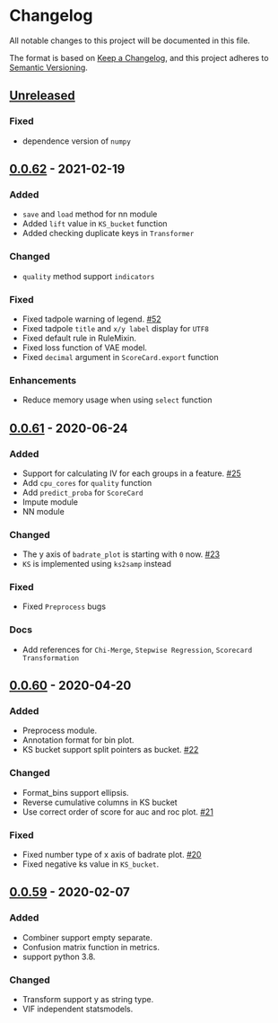 # Changelog

All notable changes to this project will be documented in this file.

The format is based on [Keep a Changelog](https://keepachangelog.com/en/1.0.0/),
and this project adheres to [Semantic Versioning](https://semver.org/spec/v2.0.0.html).

## [Unreleased]

### Fixed

- dependence version of `numpy`

## [0.0.62] - 2021-02-19

### Added

- `save` and `load` method for nn module
- Added `lift` value in `KS_bucket` function
- Added checking duplicate keys in `Transformer`

### Changed

- `quality` method support `indicators`

### Fixed

- Fixed tadpole warning of legend. [#52](https://github.com/amphibian-dev/toad/issues/52)
- Fixed tadpole `title` and `x/y label` display for `UTF8` 
- Fixed default rule in RuleMixin.
- Fixed loss function of VAE model.
- Fixed `decimal` argument in `ScoreCard.export` function

### Enhancements

- Reduce memory usage when using `select` function

## [0.0.61] - 2020-06-24

### Added

- Support for calculating IV for each groups in a feature. [#25](https://github.com/amphibian-dev/toad/issues/25)
- Add `cpu_cores` for `quality` function
- Add `predict_proba` for `ScoreCard`
- Impute module
- NN module

### Changed

- The y axis of `badrate_plot` is starting with `0` now. [#23](https://github.com/amphibian-dev/toad/issues/23)
- `KS` is implemented using `ks2samp` instead

### Fixed

- Fixed `Preprocess` bugs

### Docs

- Add references for `Chi-Merge`, `Stepwise Regression`, `Scorecard Transformation`

## [0.0.60] - 2020-04-20

### Added

- Preprocess module.
- Annotation format for bin plot.
- KS bucket support split pointers as bucket. [#22](https://github.com/amphibian-dev/toad/issues/22)

### Changed

- Format_bins support ellipsis.
- Reverse cumulative columns in KS bucket
- Use correct order of score for auc and roc plot. [#21](https://github.com/amphibian-dev/toad/issues/21)

### Fixed

- Fixed number type of x axis of badrate plot. [#20](https://github.com/amphibian-dev/toad/issues/20)
- Fixed negative ks value in `KS_bucket`.

## [0.0.59] - 2020-02-07

### Added

- Combiner support empty separate.
- Confusion matrix function in metrics.
- support python 3.8.

### Changed

- Transform support y as string type.
- VIF independent statsmodels.


[unreleased]: https://github.com/amphibian-dev/toad/compare/0.0.62...HEAD
[0.0.62]: https://github.com/amphibian-dev/toad/compare/0.0.61...0.0.62
[0.0.61]: https://github.com/amphibian-dev/toad/compare/0.0.60...0.0.61
[0.0.60]: https://github.com/amphibian-dev/toad/compare/0.0.59...0.0.60
[0.0.59]: https://github.com/amphibian-dev/toad/compare/0.0.58...0.0.59
